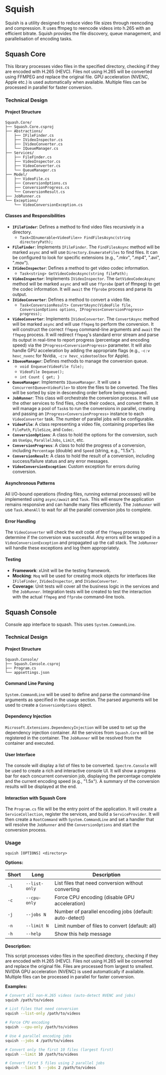 # Squish

Squish is a utility designed to reduce video file sizes through reencoding and compression. It uses ffmpeg to reencode videos into h.265 with an efficient bitrate. Squish provides the file discovery, queue management, and parallelisation of encoding tasks.

## Squash Core

This library processes video files in the specified directory, checking if they are encoded with H.265 (HEVC). Files not using H.265 will be converted using FFMPEG and replace the original file. GPU acceleration (NVENC, Apple etc.) is used automatically when available. Multiple files can be processed in parallel for faster conversion.

### Technical Design

#### Project Structure

```
Squash.Core/
├── Squash.Core.csproj
├── Abstractions/
│   ├── IFileFinder.cs
│   ├── IVideoInspector.cs
│   ├── IVideoConverter.cs
│   └── IQueueManager.cs
├── Services/
│   ├── FileFinder.cs
│   ├── VideoInspector.cs
│   ├── VideoConverter.cs
│   └── QueueManager.cs
├── Model/
│   ├── VideoFile.cs
│   ├── ConversionOptions.cs
│   ├── ConversionProgress.cs
│   └── ConversionResult.cs
├── JobRunner.cs
└── Exceptions/
    └── VideoConversionException.cs
```

#### Classes and Responsibilities

*   **`IFileFinder`**: Defines a method to find video files recursively in a directory.
    *   `Task<IEnumerable<VideoFile>> FindFilesAsync(string directoryPath);`
*   **`FileFinder`**: Implements `IFileFinder`. The `FindFilesAsync` method will be marked `async` and will use `Directory.EnumerateFiles` to find files. It can be configured to look for specific extensions (e.g., ".mkv", ".mp4", ".avi", ".mov").
*   **`IVideoInspector`**: Defines a method to get video codec information.
    *   `Task<string> GetVideoCodecAsync(string filePath);`
*   **`VideoInspector`**: Implements `IVideoInspector`. The `GetVideoCodecAsync` method will be marked `async` and will use `ffprobe` (part of ffmpeg) to get the codec information. It will `await` the `ffprobe` process and parse its output.
*   **`IVideoConverter`**: Defines a method to convert a video file.
    *   `Task<ConversionResult> ConvertAsync(VideoFile file, ConversionOptions options, IProgress<ConversionProgress> progress);`
*   **`VideoConverter`**: Implements `IVideoConverter`. The `ConvertAsync` method will be marked `async` and will use `ffmpeg` to perform the conversion. It will construct the correct `ffmpeg` command-line arguments and `await` the `ffmpeg` process. It will redirect `ffmpeg`'s standard error stream and parse its output in real-time to report progress (percentage and encoding speed) via the `IProgress<ConversionProgress>` parameter. It will also handle GPU acceleration by adding the appropriate flags (e.g., `-c:v hevc_nvenc` for Nvidia, `-c:v hevc_videotoolbox` for Apple).
*   **`IQueueManager`**: Defines methods to manage the conversion queue.
    *   `void Enqueue(VideoFile file);`
    *   `VideoFile Dequeue();`
    *   `int Count { get; }`
*   **`QueueManager`**: Implements `IQueueManager`. It will use a `ConcurrentQueue<VideoFile>` to store the files to be converted. The files will be sorted by size in descending order before being enqueued.
*   **`JobRunner`**: This class will orchestrate the conversion process. It will use the other services to find files, check their codecs, and convert them. It will manage a pool of `Task`s to run the conversions in parallel, creating and passing an `IProgress<ConversionProgress>` instance to each `VideoConverter` task. The number of parallel jobs will be configurable.
*   **`VideoFile`**: A class representing a video file, containing properties like `FilePath`, `FileSize`, and `Codec`.
*   **`ConversionOptions`**: A class to hold the options for the conversion, such as `UseGpu`, `ParallelJobs`, `Limit`, etc.
*   **`ConversionProgress`**: A class to hold the progress of a conversion, including `Percentage` (double) and `Speed` (string, e.g., "1.5x").
*   **`ConversionResult`**: A class to hold the result of a conversion, including success/failure status and any error messages.
*   **`VideoConversionException`**: Custom exception for errors during conversion.

#### Asynchronous Patterns

All I/O-bound operations (finding files, running external processes) will be implemented using `async/await` and `Task`. This will ensure the application remains responsive and can handle many files efficiently. The `JobRunner` will use `Task.WhenAll` to wait for all the parallel conversion jobs to complete.

#### Error Handling

The `VideoConverter` will check the exit code of the `ffmpeg` process to determine if the conversion was successful. Any errors will be wrapped in a `VideoConversionException` and propagated up the call stack. The `JobRunner` will handle these exceptions and log them appropriately.

#### Testing

*   **Framework**: xUnit will be the testing framework.
*   **Mocking**: `Moq` will be used for creating mock objects for interfaces like `IFileFinder`, `IVideoInspector`, and `IVideoConverter`.
*   **Coverage**: Unit tests will cover all the business logic in the services and the `JobRunner`. Integration tests will be created to test the interaction with the actual `ffmpeg` and `ffprobe` command-line tools.

## Squash Console

Console app interface to squash. This uses `System.CommandLine`.

### Technical Design

#### Project Structure

```
Squash.Console/
├── Squash.Console.csproj
├── Program.cs
└── appsettings.json
```

#### Command Line Parsing

`System.CommandLine` will be used to define and parse the command-line arguments as specified in the usage section. The parsed arguments will be used to create a `ConversionOptions` object.

#### Dependency Injection

`Microsoft.Extensions.DependencyInjection` will be used to set up the dependency injection container. All the services from `Squash.Core` will be registered in the container. The `JobRunner` will be resolved from the container and executed.

#### User Interface

The console will display a list of files to be converted. `Spectre.Console` will be used to create a rich and interactive console UI. It will show a progress bar for each concurrent conversion job, displaying the percentage complete and the current encoding speed (e.g., "1.5x"). A summary of the conversion results will be displayed at the end.

#### Interaction with Squash Core

The `Program.cs` file will be the entry point of the application. It will create a `ServiceCollection`, register the services, and build a `ServiceProvider`. It will then create a `RootCommand` with `System.CommandLine` and set a handler that will resolve the `JobRunner` and the `ConversionOptions` and start the conversion process.

### Usage

```
squish [OPTIONS] <directory>
```

**Options:**

| Short | Long | Description |
|---|---|---|
| `-l` | `--list-only` | List files that need conversion without converting |
| `-c` | `--cpu-only` | Force CPU encoding (disable GPU acceleration) |
| `-j` | `--jobs N` | Number of parallel encoding jobs (default: auto-detect) |
| `-n` | `--limit N` | Limit number of files to convert (default: all) |
| `-h` | `--help` | Show this help message |

**Description:**

This script processes video files in the specified directory, checking if they are encoded with H.265 (HEVC). Files not using H.265 will be converted and replace the original file. Files are processed from largest to smallest. NVIDIA GPU acceleration (NVENC) is used automatically if available. Multiple files can be processed in parallel for faster conversion.

**Examples:**

```bash
# Convert all non-H.265 videos (auto-detect NVENC and jobs)
squish /path/to/videos

# List files that need conversion
squish --list-only /path/to/videos

# Force CPU encoding
squish --cpu-only /path/to/videos

# Use 4 parallel encoding jobs
squish --jobs 4 /path/to/videos

# Convert only the first 10 files (largest first)
squish --limit 10 /path/to/videos

# Convert first 5 files using 2 parallel jobs
squish --limit 5 --jobs 2 /path/to/videos
```